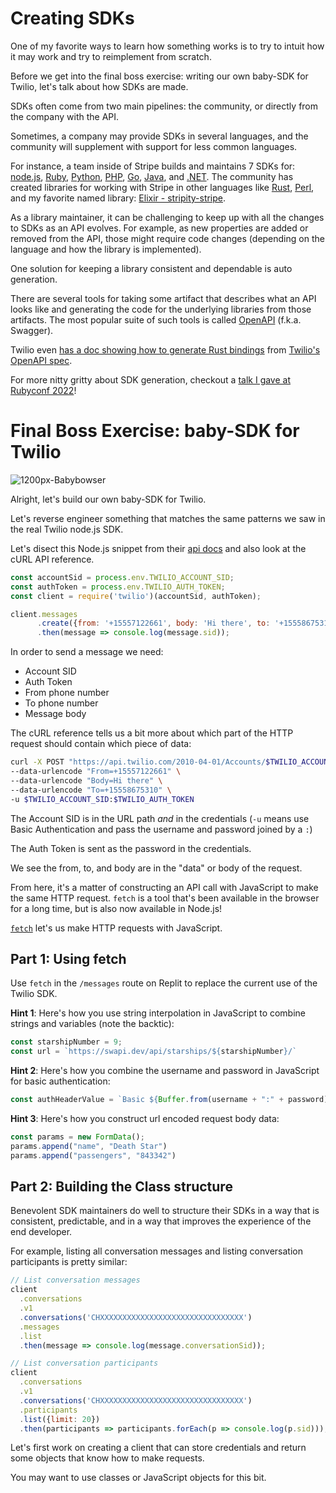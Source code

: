 # Creating SDKs

One of my favorite ways to learn how something works is to
try to intuit how it may work and try to reimplement from
scratch.

Before we get into the final boss exercise: writing our own
baby-SDK for Twilio, let's talk about how SDKs are made.

SDKs often come from two main pipelines: the community, or directly from the
company with the API.

Sometimes, a company may provide SDKs in several languages, and the community
will supplement with support for less common languages.

For instance, a team inside of Stripe builds and maintains 7 SDKs for: [node.js](https://github.com/stripe/stripe-node),
[Ruby](https://github.com/stripe/stripe-ruby),
[Python](https://github.com/stripe/stripe-python),
[PHP](https://github.com/stripe/stripe-php),
[Go](https://github.com/stripe/stripe-go),
[Java](https://github.com/stripe/stripe-java), and
[.NET](https://github.com/stripe/stripe-dotnet). The community has created
libraries for working with Stripe in other languages like [Rust](https://docs.rs/stripe-rust/latest/stripe/), [Perl](https://metacpan.org/pod/Net::Stripe), and my favorite named library: [Elixir - stripity-stripe](https://github.com/beam-community/stripity-stripe).

As a library maintainer, it can be challenging to keep up with all the changes
to SDKs as an API evolves. For example, as new properties are added or removed
from the API, those might require code changes (depending on the language and
how the library is implemented).

One solution for keeping a library consistent and dependable is auto generation.

There are several tools for taking some artifact that describes what an API
looks like and generating the code for the underlying libraries from those
artifacts. The most popular suite of such tools is called [OpenAPI](https://www.openapis.org/) (f.k.a.
Swagger).

Twilio even [has a doc showing how to generate Rust
bindings](https://www.twilio.com/docs/openapi/generating-a-rust-client-for-twilios-api)
from [Twilio's OpenAPI spec](https://github.com/twilio/twilio-oai).

For more nitty gritty about SDK generation, checkout a [talk I gave at Rubyconf 2022](https://www.youtube.com/watch?v=aV1obsuDmjU)!

# Final Boss Exercise: baby-SDK for Twilio

![1200px-Babybowser](https://github.com/cjavdev/twilio-tinker-time/assets/3710766/b7a5be12-2827-47b0-9bdc-4ec651e86aba)


Alright, let's build our own baby-SDK for Twilio.

Let's reverse engineer something that matches the same
patterns we saw in the real Twilio node.js SDK.

Let's disect this Node.js snippet from their [api
docs](https://www.twilio.com/docs/sms/api/message-resource) and also look at
the cURL API reference.

```js
const accountSid = process.env.TWILIO_ACCOUNT_SID;
const authToken = process.env.TWILIO_AUTH_TOKEN;
const client = require('twilio')(accountSid, authToken);

client.messages
      .create({from: '+15557122661', body: 'Hi there', to: '+15558675310'})
      .then(message => console.log(message.sid));
```

In order to send a message we need:

* Account SID
* Auth Token
* From phone number
* To phone number
* Message body

The cURL reference tells us a bit more about which part of the HTTP request
should contain which piece of data:

```bash
curl -X POST "https://api.twilio.com/2010-04-01/Accounts/$TWILIO_ACCOUNT_SID/Messages.json" \
--data-urlencode "From=+15557122661" \
--data-urlencode "Body=Hi there" \
--data-urlencode "To=+15558675310" \
-u $TWILIO_ACCOUNT_SID:$TWILIO_AUTH_TOKEN
```

The Account SID is in the URL path _and_ in the credentials (`-u` means use Basic Authentication and pass the username and password joined by a `:`)

The Auth Token is sent as the password in the credentials.

We see the from, to, and body are in the "data" or body of the request.

From here, it's a matter of constructing an API call with JavaScript to make
the same HTTP request. `fetch` is a tool that's been available in the browser
for a long time, but is also now available in Node.js!

[`fetch`](https://developer.mozilla.org/en-US/docs/Web/API/fetch) let's us make
HTTP requests with JavaScript.

## Part 1: Using fetch

Use `fetch` in the `/messages` route on Replit to replace the current use of
the Twilio SDK.


**Hint 1**: Here's how you use string interpolation in JavaScript to combine strings and variables (note the backtic):

```js
const starshipNumber = 9;
const url = `https://swapi.dev/api/starships/${starshipNumber}/`
```

**Hint 2**: Here's how you combine the username and password in JavaScript for basic authentication:


```js
const authHeaderValue = `Basic ${Buffer.from(username + ":" + password).toString('base64')}`
```

**Hint 3**: Here's how you construct url encoded request body data:

```js
const params = new FormData();
params.append("name", "Death Star")
params.append("passengers", "843342")
```

## Part 2: Building the Class structure

Benevolent SDK maintainers do well to structure their SDKs in a way that is consistent, predictable, and
in a way that improves the experience of the end developer.

For example, listing all conversation messages and listing conversation participants is pretty similar:

```js
// List conversation messages
client
  .conversations
  .v1
  .conversations('CHXXXXXXXXXXXXXXXXXXXXXXXXXXXXXXXX')
  .messages
  .list
  .then(message => console.log(message.conversationSid));

// List conversation participants
client
  .conversations
  .v1
  .conversations('CHXXXXXXXXXXXXXXXXXXXXXXXXXXXXXXXX')
  .participants
  .list({limit: 20})
  .then(participants => participants.forEach(p => console.log(p.sid)));
```

Let's first work on creating a client that can store credentials and return some objects that know how to make requests.

You may want to use classes or JavaScript objects for this bit.
